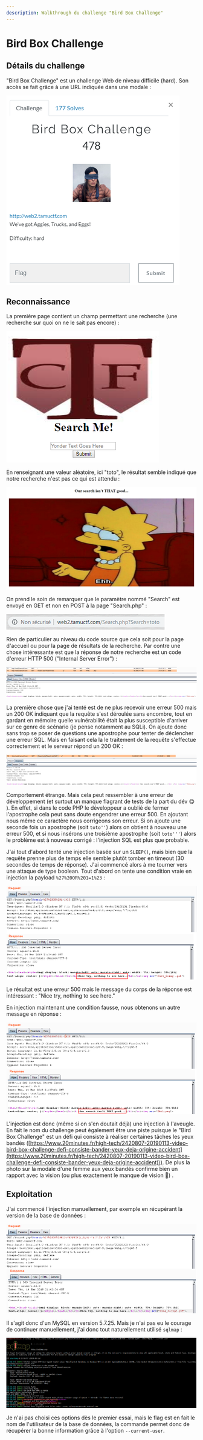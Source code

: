 ```yaml
---
description: Walkthrough du challenge "Bird Box Challenge"
---
```


# Bird Box Challenge

## Détails du challenge

"Bird Box Challenge" est un challenge Web de niveau difficile \(hard\). Son accès se fait grâce à une URL indiquée dans une modale :

![](../../../.gitbook/assets/cfcb007c7eb75ebfcbff709a224d595a.png)

## Reconnaissance

La première page contient un champ permettant une recherche \(une recherche sur quoi on ne le sait pas encore\) :

![](../../../.gitbook/assets/4506b15e4444274e4e98a9404adaf0e7.png)

En renseignant une valeur aléatoire, ici "toto", le résultat semble indiqué que notre recherche n'est pas ce qui est attendu :

![](../../../.gitbook/assets/5270f4670c54d536f1b02b72336d22d0.png)

On prend le soin de remarquer que le paramètre nommé "Search" est envoyé en GET et non en POST à la page "Search.php" :

![](../../../.gitbook/assets/134d66dae535d44bc759be9b5d9c1401.png)

Rien de particulier au niveau du code source que cela soit pour la page d'accueil ou pour la page de résultats de la recherche. Par contre une chose intéressante est que la réponse de notre recherche est un code d'erreur HTTP 500 \("Internal Server Error"\) :

![](../../../.gitbook/assets/8165fc037c2ac468d3c076575496c52f.png)

La première chose que j'ai tenté est de ne plus recevoir une erreur 500 mais un 200 OK indiquant que la requête s'est déroulée sans encombre, tout en gardant en mémoire quelle vulnérabilité était la plus susceptible d'arriver sur ce genre de scénario \(je pense notamment au SQLi\). On ajoute donc sans trop se poser de questions une apostrophe pour tenter de déclencher une erreur SQL. Mais en faisant cela la le traitement de la requête s'effectue correctement et le serveur répond un 200 OK :

![](../../../.gitbook/assets/26f534f6097f86f786618a1f615f55d6.png)

Comportement étrange. Mais cela peut ressembler à une erreur de développement \(et surtout un manque flagrant de tests de la part du dév 😋 \). En effet, si dans le code PHP le développeur a oublié de fermer l'apostrophe cela peut sans doute engendrer une erreur 500. En ajoutant nous même ce caractère nous corrigeons son erreur. Si on ajoute une seconde fois un apostrophe \(soit `toto''`\) alors on obtient à nouveau une erreur 500, et si nous insérons une troisième apostrophe \(soit `toto'''`\) alors le problème est à nouveau corrigé : l'injection SQL est plus que probable.

J'ai tout d'abord tenté une injection basée sur un `SLEEP()`, mais bien que la requête prenne plus de temps elle semble plutôt tomber en timeout \(30 secondes de temps de réponse\). J'ai commencé alors à me tourner vers une attaque de type boolean. Tout d'abord on tente une condition vraie en injection la payload `%27%20OR%201=1%23` :

![](../../../.gitbook/assets/957a1b0e055d68e554e5bfb6edbe9d14.png)

Le résultat est une erreur 500 mais le message du corps de la réponse est intéressant : "Nice try, nothing to see here." 

En injection maintenant une condition fausse, nous obtenons un autre message en réponse :

![](../../../.gitbook/assets/08c76135853e5acb2848784acd9a38e5.png)

L'injection est donc \(même si on s'en doutait déjà\) une injection à l'aveugle. En fait le nom du challenge peut également être une piste puisque le "Bird Box Challenge" est un défi qui consiste à réaliser certaines tâches les yeux bandés \([https://www.20minutes.fr/high-tech/2420807-20190113-video-bird-box-challenge-defi-consiste-bander-yeux-deja-origine-accident](https://www.20minutes.fr/high-tech/2420807-20190113-video-bird-box-challenge-defi-consiste-bander-yeux-deja-origine-accident)\). De plus la photo sur la modale d'une femme aux yeux bandés confirme bien un rapport avec la vision \(ou plus exactement le manque de vision 🙂\) .

## Exploitation

J'ai commencé l'injection manuellement, par exemple en récupérant la version de la base de données :

![](../../../.gitbook/assets/2ac9ae32d1334f1018ebab55b2275f5b.png)

Il s'agit donc d'un MySQL en version 5.7.25. Mais je n'ai pas eu le courage de continuer manuellement, j'ai donc tout naturellement utilisé `sqlmap` :

![](../../../.gitbook/assets/475236691f17d4e67190c04af66a4c8e.png)

Je n'ai pas choisi ces options dès le premier essai, mais le flag est en fait le nom de l'utilisateur de la base de données, la commande permet donc de récupérer la bonne information grâce à l'option `--current-user`.
























